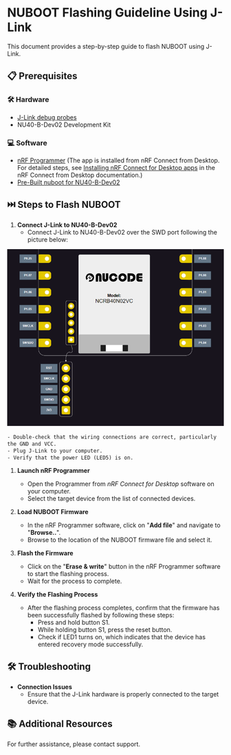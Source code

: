 
# NUBOOT Flashing Guideline Using J-Link

This document provides a step-by-step guide to flash NUBOOT using J-Link.

## 📋 Prerequisites
### 🛠️ Hardware
- [J-Link debug probes](https://www.segger.com/products/debug-probes/j-link/)
- NU40-B-Dev02 Development Kit
### 💻 Software
- [nRF Programmer](https://github.com/NordicSemiconductor/pc-nrfconnect-programmer) (The  app is installed from nRF Connect from Desktop. For detailed steps, see [Installing nRF Connect for Desktop apps](https://docs.nordicsemi.com/bundle/nrf-connect-desktop/page/installing_apps.html) in the nRF Connect from Desktop documentation.)
- [Pre-Built nuboot for NU40-B-Dev02](https://1drv.ms/u/c/627b42b43520055e/EefVGueSW5FLoP6GIpjPqb8B0PuorMDGgyahXtgeuOZFXg?e=pcKoLJ)

## ⏭️ Steps to Flash NUBOOT

1. **Connect J-Link to NU40-B-Dev02**
    - Connect J-Link to NU40-B-Dev02 over the SWD port following the picture below:
  
  ![Connection Diagram](../imgs/nu40bdk02.png)

    - Double-check that the wiring connections are correct, particularly the GND and VCC.
    - Plug J-Link to your computer.
    - Verify that the power LED (LED5) is on.

1. **Launch nRF Programmer**
    - Open the Programmer from *nRF Connect for Desktop* software on your computer.
    - Select the target device from the list of connected devices.

2. **Load NUBOOT Firmware**
    - In the nRF Programmer software, click on "**Add file**" and navigate to "**Browse..**".
    - Browse to the location of the NUBOOT firmware file and select it.

3. **Flash the Firmware**
    - Click on the "**Erase & write**" button in the nRF Programmer software to start the flashing process.
    - Wait for the process to complete.

4. **Verify the Flashing Process**
    - After the flashing process completes, confirm that the firmware has been successfully flashed by following these steps:
        - Press and hold button S1.
        - While holding button S1, press the reset button.
        - Check if LED1 turns on, which indicates that the device has entered recovery mode successfully.

## 🛠️ Troubleshooting

- **Connection Issues**
  - Ensure that the J-Link hardware is properly connected to the target device.

## 📚 Additional Resources

For further assistance, please contact support.
